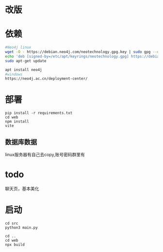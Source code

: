 
# 改版

# 依赖
```bash
#Neo4j linux
wget -O - https://debian.neo4j.com/neotechnology.gpg.key | sudo gpg --dearmor -o /etc/apt/keyrings/neotechnology.gpg
echo 'deb [signed-by=/etc/apt/keyrings/neotechnology.gpg] https://debian.neo4j.com stable latest' | sudo tee -a /etc/apt/sources.list.d/neo4j.list
sudo apt-get update

apt install neo4j
#windows
https://neo4j.ac.cn/deployment-center/
```
# 部署
```
pip install -r requirements.txt
cd web
npm install
vite
```
## 数据库数据

linux服务器有自己去copy,账号密码群里有

# todo

聊天页，基本美化

# 启动
```
cd src
python3 main.py

cd ..
cd web
npx build
```
